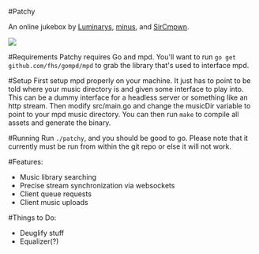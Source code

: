 #Patchy

An online jukebox by [Luminarys](https://github.com/Luminarys), [minus](https://github.com/minus7), and [SirCmpwn](https://github.com/SirCmpwn).

![](https://fuwa.se/s5kxoe.png)

#Requirements
Patchy requires Go and mpd. You'll want to run `go get github.com/fhs/gompd/mpd` to grab the library that's used to interface mpd.

#Setup
First setup mpd properly on your machine. It just has to point to be told where your music directory is and given some interface to play into. This can be a dummy interface for a headless server or something like an http stream. 
Then modify src/main.go and change the musicDir variable to point to your mpd music directory. You can then run `make` to compile all assets and generate the binary. 

#Running
Run `./patchy`, and you should be good to go. Please note that it currently must be run from within the git repo or else it will not work.

#Features:
* Music library searching
* Precise stream synchronization via websockets
* Client queue requests
* Client music uploads

#Things to Do:
* Deuglify stuff
* Equalizer(?)
